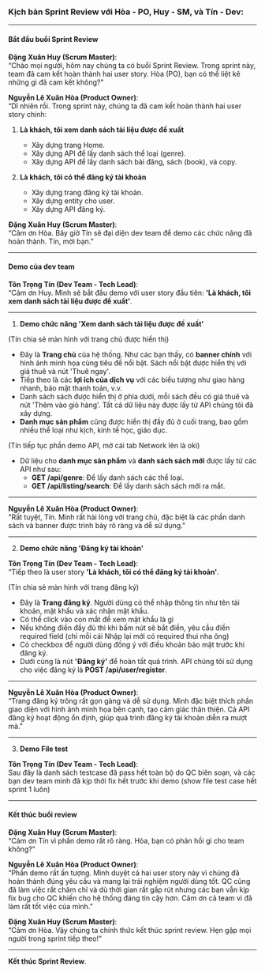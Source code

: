 ### Kịch bản Sprint Review với Hòa - PO, Huy - SM, và Tín - Dev:

---

#### **Bắt đầu buổi Sprint Review**

**Đặng Xuân Huy (Scrum Master)**:  
“Chào mọi người, hôm nay chúng ta có buổi Sprint Review. Trong sprint này, team đã cam kết hoàn thành hai user story. Hòa (PO), bạn có thể liệt kê những gì đã cam kết không?"

**Nguyễn Lê Xuân Hòa (Product Owner)**:  
“Dĩ nhiên rồi. Trong sprint này, chúng ta đã cam kết hoàn thành hai user story chính:

1. **Là khách, tôi xem danh sách tài liệu được đề xuất**
   - Xây dựng trang Home.
   - Xây dựng API để lấy danh sách thể loại (genre).
   - Xây dựng API để lấy danh sách bài đăng, sách (book), và copy.

2. **Là khách, tôi có thể đăng ký tài khoản**
   - Xây dựng trang đăng ký tài khoản.
   - Xây dựng entity cho user.
   - Xây dựng API đăng ký.

**Đặng Xuân Huy (Scrum Master)**:  
“Cảm ơn Hòa. Bây giờ Tín sẽ đại diện dev team để demo các chức năng đã hoàn thành. Tín, mời bạn.”

---

#### **Demo của dev team**

**Tôn Trọng Tín (Dev Team - Tech Lead)**:  
“Cảm ơn Huy. Mình sẽ bắt đầu demo với user story đầu tiên: **'Là khách, tôi xem danh sách tài liệu được đề xuất'**.

---

1. **Demo chức năng 'Xem danh sách tài liệu được đề xuất'**

(Tín chia sẻ màn hình với trang chủ được hiển thị)

- Đây là **Trang chủ** của hệ thống. Như các bạn thấy, có **banner chính** với hình ảnh minh họa cùng tiêu đề nổi bật. Sách nổi bật được hiển thị với giá thuê và nút 'Thuê ngay'.
- Tiếp theo là các **lợi ích của dịch vụ** với các biểu tượng như giao hàng nhanh, bảo mật thanh toán, v.v.
- Danh sách sách được hiển thị ở phía dưới, mỗi sách đều có giá thuê và nút 'Thêm vào giỏ hàng'. Tất cả dữ liệu này được lấy từ API chúng tôi đã xây dựng.
- **Danh mục sản phẩm** cũng được hiển thị đầy đủ ở cuối trang, bao gồm nhiều thể loại như kịch, kinh tế học, giáo dục.

(Tín tiếp tục phần demo API, mở cái tab Network lên là oki)

- Dữ liệu cho **danh mục sản phẩm** và **danh sách sách mới** được lấy từ các API như sau:
  - **GET /api/genre**: Để lấy danh sách các thể loại.
  - **GET /api/listing/search**: Để lấy danh sách sách mới ra mắt.

---

**Nguyễn Lê Xuân Hòa (Product Owner)**:  
"Rất tuyệt, Tín. Mình rất hài lòng với trang chủ, đặc biệt là các phần danh sách và banner được trình bày rõ ràng và dễ sử dụng."

---

2. **Demo chức năng 'Đăng ký tài khoản'**

**Tôn Trọng Tín (Dev Team - Tech Lead)**:  
“Tiếp theo là user story **'Là khách, tôi có thể đăng ký tài khoản'**.

(Tín chia sẻ màn hình với trang đăng ký)

- Đây là **Trang đăng ký**. Người dùng có thể nhập thông tin như tên tài khoản, mật khẩu và xác nhận mật khẩu.
- Có thể click vào con mắt để xem mật khẩu là gì
- Nếu không điền đầy đủ thì khi bấm nút sẽ bắt điền, yêu cầu điền required field (chỉ mỗi cái Nhập lại mới có required thui nha ông)
- Có checkbox để người dùng đồng ý với điều khoản bảo mật trước khi đăng ký.
- Dưới cùng là nút **'Đăng ký'** để hoàn tất quá trình. API chúng tôi sử dụng cho việc đăng ký là **POST /api/user/register**.

---

**Nguyễn Lê Xuân Hòa (Product Owner)**:  
“Trang đăng ký trông rất gọn gàng và dễ sử dụng. Mình đặc biệt thích phần giao diện với hình ảnh minh họa bên cạnh, tạo cảm giác thân thiện. Cả API đăng ký hoạt động ổn định, giúp quá trình đăng ký tài khoản diễn ra mượt mà."

---

3. **Demo File test**

**Tôn Trọng Tín (Dev Team - Tech Lead)**:  
Sau đây là danh sách testcase đã pass hết toàn bộ do QC biên soạn, và các bạn dev team mình đã kịp thời fix hết trước khi demo
(show file test case hết sprint 1 luôn)

---



#### **Kết thúc buổi review**

**Đặng Xuân Huy (Scrum Master)**:  
“Cảm ơn Tín vì phần demo rất rõ ràng. Hòa, bạn có phản hồi gì cho team không?”

**Nguyễn Lê Xuân Hòa (Product Owner)**:  
“Phần demo rất ấn tượng. Mình duyệt cả hai user story này vì chúng đã hoàn thành đúng yêu cầu và mang lại trải nghiệm người dùng tốt. QC cũng đã làm việc rất chăm chỉ và dù thời gian rất gấp rút nhưng các bạn vẫn kịp fix bug cho QC khiến cho hệ thống đáng tin cậy hơn. Cảm ơn cả team vì đã làm rất tốt việc của mình.”

**Đặng Xuân Huy (Scrum Master)**:  
“Cảm ơn Hòa. Vậy chúng ta chính thức kết thúc sprint review. Hẹn gặp mọi người trong sprint tiếp theo!”

--- 

**Kết thúc Sprint Review**.